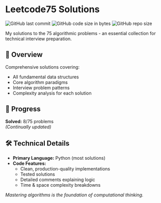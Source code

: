 # Leetcode75 Solutions

![GitHub last commit](https://img.shields.io/github/last-commit/gianlucarea/algorithms)
![GitHub code size in bytes](https://img.shields.io/github/languages/code-size/gianlucarea/algorithms)
![GitHub repo size](https://img.shields.io/github/repo-size/gianlucarea/algorithms)

My solutions to the 75 algorithmic problems - an essential collection for technical interview preparation.

## 📌 Overview

Comprehensive solutions covering:

- All fundamental data structures
- Core algorithm paradigms
- Interview problem patterns
- Complexity analysis for each solution

## 🚀 Progress

**Solved:** 8/75 problems  
*(Continually updated)*

## 🛠 Technical Details

- **Primary Language:** Python (most solutions)
- **Code Features:**
  - Clean, production-quality implementations
  - Tested solutions
  - Detailed comments explaining logic
  - Time & space complexity breakdowns

*Mastering algorithms is the foundation of computational thinking.*
